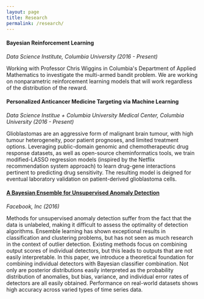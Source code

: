 ```yaml
---
layout: page
title: Research
permalink: /research/
---
```

#### Bayesian Reinforcement Learning
*Data Science Institute, Columbia University (2016 - Present)*

Working with Professor Chris Wiggins in Columbia's Department of Applied Mathematics to investigate the multi-armed bandit problem. 
We are working on nonparametric reinforcement learning models that will work regardless of the distribution of the reward. 

#### Personalized Anticancer Medicine Targeting via Machine Learning
*Data Science Institue + Columbia University Medical Center, Columbia University (2016 - Present)*

Glioblastomas are an aggressive form of malignant brain tumour, with high tumour heterogeneity, poor patient prognoses, and limited treatment options. Leveraging public-domain genomic and chemotherapeutic drug response datasets, as well as open-source cheminformatics tools, we train modified-LASSO regression models (inspired by the Netflix recommendation system approach) to learn drug-gene interactions pertinent to predicting drug sensitivity. The resulting model is deigned for eventual laboratory validation on patient-derived glioblastoma cells.

#### [A Bayesian Ensemble for Unsupervised Anomaly Detection](https://arxiv.org/abs/1610.07677)
*Facebook, Inc (2016)*

Methods for unsupervised anomaly detection suffer from the fact that the data is unlabeled, making it difficult to assess the optimality of detection algorithms. Ensemble learning has shown exceptional results in classification and clustering problems, but has not seen as much research in the context of outlier detection. Existing methods focus on combining output scores of individual detectors, but this leads to outputs that are not easily interpretable. In this paper, we introduce a theoretical foundation for combining individual detectors with Bayesian classifier combination. Not only are posterior distributions easily interpreted as the probability distribution of anomalies, but bias, variance, and individual error rates of detectors are all easily obtained. Performance on real-world datasets shows high accuracy across varied types of time series data.

